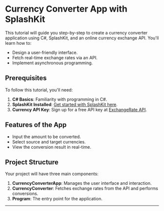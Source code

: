 # Currency Converter App with SplashKit

This tutorial will guide you step-by-step to create a currency converter application using C#, SplashKit, and an online currency exchange API. You'll learn how to:
- Design a user-friendly interface.
- Fetch real-time exchange rates via an API.
- Implement asynchronous programming.

## Prerequisites
To follow this tutorial, you'll need:
1. **C# Basics**: Familiarity with programming in C#.
2. **SplashKit Installed**: [Get started with SplashKit here](https://splashkit.io).
3. **Currency API Key**: Sign up for a free API key at [ExchangeRate API](https://www.exchangerate-api.com/).

## Features of the App
- Input the amount to be converted.
- Select source and target currencies.
- View the conversion result in real-time.

## Project Structure
Your project will have three main components:
1. **CurrencyConverterApp**: Manages the user interface and interaction.
2. **CurrencyConverter**: Fetches exchange rates from the API and performs conversions.
3. **Program**: The entry point for the application.

---
